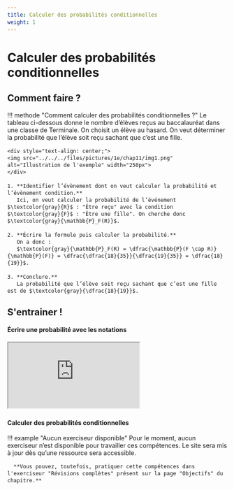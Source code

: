 ```yaml
---
title: Calculer des probabilités conditionnelles
weight: 1
---
```


# Calculer des probabilités conditionnelles

## Comment faire ?

!!! methode "Comment calculer des probabilités conditionnelles ?"
    Le tableau ci-dessous donne le nombre d’élèves reçus au baccalauréat dans une classe de Terminale. On choisit un élève au hasard. On veut déterminer la probabilité que l’élève soit reçu sachant que c’est une fille.

    <div style="text-align: center;">
    <img src="../../../files/pictures/1e/chap11/img1.png" alt="Illustration de l'exemple" width="250px">
    </div>

    1. **Identifier l’évènement dont on veut calculer la probabilité et l’évènement condition.**  
       Ici, on veut calculer la probabilité de l’événement $\textcolor{gray}{R}$ : "Être reçu" avec la condition $\textcolor{gray}{F}$ : "Être une fille". On cherche donc $\textcolor{gray}{\mathbb{P}_F(R)}$.

    2. **Écrire la formule puis calculer la probabilité.**  
       On a donc :  
       $\textcolor{gray}{\mathbb{P}_F(R) = \dfrac{\mathbb{P}(F \cap R)}{\mathbb{P}(F)} = \dfrac{\dfrac{18}{35}}{\dfrac{19}{35}} = \dfrac{18}{19}}$.

    3. **Conclure.**  
       La probabilité que l’élève soit reçu sachant que c’est une fille est de $\textcolor{gray}{\dfrac{18}{19}}$.

## S'entrainer !

#### Écrire une probabilité avec les notations

<iframe src="https://coopmaths.fr/alea/?EEEE2e0a294917e614fb155d0f22272e26ee2b0a1f51132b2b1615e7272e13350f2c18292cde277b2922132b26f117e60f2f181a2a762e5e0f1e2d0a13fe133612d112c72d9a2d9d27920e8714d813f2139e15fa26ff295727802e0327802c132b9f2627295129590e8714d813f2139e197e110e2e5e26b82a762cf82b482d922d9a2bab0073" class="exerciseur" allowfullscreen></iframe>

#### Calculer des probabilités conditionnelles

!!! example "Aucun exerciseur disponible"
      Pour le moment, aucun exerciseur n’est disponible pour travailler ces compétences. Le site sera mis à jour dès qu’une ressource sera accessible.

      **Vous pouvez, toutefois, pratiquer cette compétences dans l'exerciseur "Révisions complètes" présent sur la page "Objectifs" du chapitre.**